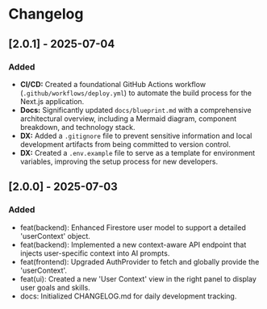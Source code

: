 # Changelog

## [2.0.1] - 2025-07-04
### Added
- **CI/CD:** Created a foundational GitHub Actions workflow (`.github/workflows/deploy.yml`) to automate the build process for the Next.js application.
- **Docs:** Significantly updated `docs/blueprint.md` with a comprehensive architectural overview, including a Mermaid diagram, component breakdown, and technology stack.
- **DX:** Added a `.gitignore` file to prevent sensitive information and local development artifacts from being committed to version control.
- **DX:** Created a `.env.example` file to serve as a template for environment variables, improving the setup process for new developers.

## [2.0.0] - 2025-07-03
### Added
- feat(backend): Enhanced Firestore user model to support a detailed 'userContext' object.
- feat(backend): Implemented a new context-aware API endpoint that injects user-specific context into AI prompts.
- feat(frontend): Upgraded AuthProvider to fetch and globally provide the 'userContext'.
- feat(ui): Created a new 'User Context' view in the right panel to display user goals and skills.
- docs: Initialized CHANGELOG.md for daily development tracking.

